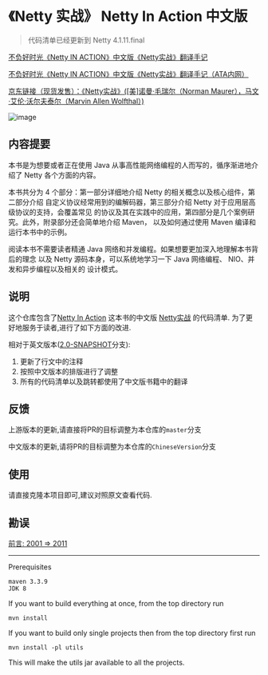 # 《Netty 实战》 Netty In Action 中文版

>代码清单已经更新到 Netty 4.1.11.final

[不负好时光《Netty IN ACTION》中文版《Netty实战》翻译手记](http://www.epubit.com.cn/article/1171)

[不负好时光《Netty IN ACTION》中文版《Netty实战》翻译手记（ATA内网）](https://www.atatech.org/articles/79051?flag_data_from=recommend)

[京东链接（现货发售）：《Netty实战》([美]诺曼·毛瑞尔（Norman Maurer），马文·艾伦·沃尔夫泰尔（Marvin Allen Wolfthal）) ](https://union-click.jd.com/jdc?d=oN4CCW&come=appmessage)

![image](https://cloud.githubusercontent.com/assets/501740/25295296/94d2ef06-2715-11e7-9a2a-916d77014cfc.png)


## 内容提要

本书是为想要或者正在使用 Java 从事高性能网络编程的人而写的，循序渐进地介绍了 Netty
各个方面的内容。

本书共分为 4 个部分：第一部分详细地介绍 Netty 的相关概念以及核心组件，第二部分介绍
自定义协议经常用到的编解码器，第三部分介绍 Netty 对于应用层高级协议的支持，会覆盖常见
的协议及其在实践中的应用，第四部分是几个案例研究。此外，附录部分还会简单地介绍 Maven，
以及如何通过使用 Maven 编译和运行本书中的示例。

阅读本书不需要读者精通 Java 网络和并发编程。如果想要更加深入地理解本书背后的理念
以及 Netty 源码本身，可以系统地学习一下 Java 网络编程、 NIO、并发和异步编程以及相关的
设计模式。

## 说明

这个仓库包含了[Netty In Action](http://www.manning.com/maurer/) 这本书的中文版 [Netty实战](http://www.epubit.com.cn) 的代码清单.
为了更好地服务于读者,进行了如下方面的改进.


相对于英文版本([2.0-SNAPSHOT](https://github.com/ReactivePlatform/netty-in-action-cn/tree/2.0-SNAPSHOT)分支):

1. 更新了行文中的注释
2. 按照中文版本的排版进行了调整
3. 所有的代码清单以及跳转都使用了中文版书籍中的翻译


## 反馈

上游版本的更新,请直接将PR的目标调整为本仓库的`master`分支

中文版本的更新,请将PR的目标调整为本仓库的`ChineseVersion`分支

## 使用

请直接克隆本项目即可,建议对照原文查看代码.

## 勘误
[前言: 2001 => 2011](https://github.com/ReactivePlatform/netty-in-action-cn/issues/2)

-----

Prerequisites

    maven 3.3.9
    JDK 8


If you want to build everything at once, from the top directory run

	mvn install


If you want to build only single projects then from the top directory first run

	mvn install -pl utils


This will make the utils jar available to all the projects.
